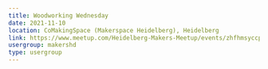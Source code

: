 ```yaml
---
title: Woodworking Wednesday
date: 2021-11-10
location: CoMakingSpace (Makerspace Heidelberg), Heidelberg
link: https://www.meetup.com/Heidelberg-Makers-Meetup/events/zhfhmsyccpbnb/
usergroup: makershd
type: usergroup
---
```

